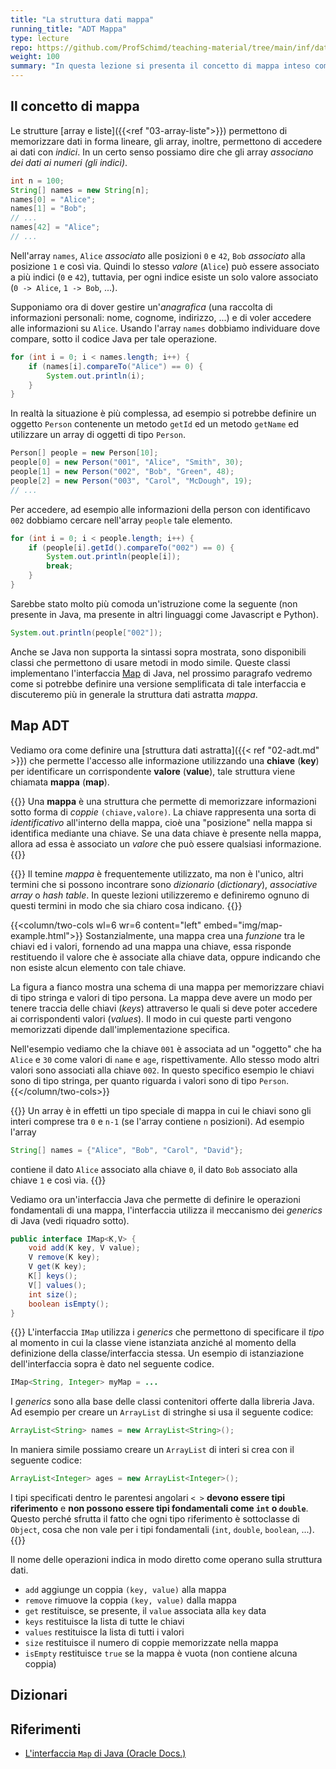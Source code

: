 ```yaml
---
title: "La struttura dati mappa"
running_title: "ADT Mappa"
type: lecture
repo: https://github.com/ProfSchimd/teaching-material/tree/main/inf/datastructure/maps
weight: 100
summary: "In questa lezione si presenta il concetto di mappa inteso come struttura dati astratta (ADT). Vengono sottolineata differenze ed analogie con la struttura di tipo array, infine viene discusso il concetto di dizionario che rappresenta un particolare tipo di mappa."
---
```


## Il concetto di mappa
Le strutture [array e liste]({{<ref "03-array-liste">}}) permettono di memorizzare dati in forma lineare, gli array, inoltre, permettono di accedere ai dati con *indici*. In un certo senso possiamo dire che gli array *associano dei dati ai numeri (gli indici)*.

```java
int n = 100;
String[] names = new String[n];
names[0] = "Alice";
names[1] = "Bob";
// ...
names[42] = "Alice";
// ...
```

Nell'array `names`, `Alice` *associato* alle posizioni `0` e `42`, `Bob` *associato* alla posizione `1` e così via. Quindi lo stesso *valore* (`Alice`) può essere associato a più indici (`0` e `42`), tuttavia, per ogni indice esiste un solo valore associato (`0 -> Alice`, `1 -> Bob`, ...).

Supponiamo ora di dover gestire un'*anagrafica* (una raccolta di informazioni personali: nome, cognome, indirizzo, ...) e di voler accedere alle informazioni su `Alice`. Usando l'array `names` dobbiamo individuare dove compare, sotto il codice Java per tale operazione.

```java
for (int i = 0; i < names.length; i++) {
    if (names[i].compareTo("Alice") == 0) {
        System.out.println(i);
    } 
}
```

In realtà la situazione è più complessa, ad esempio si potrebbe definire un oggetto `Person` contenente un metodo `getId` ed un metodo `getName` ed utilizzare un array di oggetti di tipo `Person`.

```java
Person[] people = new Person[10];
people[0] = new Person("001", "Alice", "Smith", 30);
people[1] = new Person("002", "Bob", "Green", 48);
people[2] = new Person("003", "Carol", "McDough", 19);
// ...
```

Per accedere, ad esempio alle informazioni della person con identificavo `002` dobbiamo cercare nell'array `people` tale elemento.

```java
for (int i = 0; i < people.length; i++) {
    if (people[i].getId().compareTo("002") == 0) {
        System.out.println(people[i]);
        break;
    }
}
```

Sarebbe stato molto più comoda un'istruzione come la seguente (non presente in Java, ma presente in altri linguaggi come Javascript e Python).

```java
System.out.println(people["002"]);
```

Anche se Java non supporta la sintassi sopra mostrata, sono disponibili classi che permettono di usare metodi in modo simile. Queste classi implementano l'interfaccia [Map][1] di Java, nel prossimo paragrafo
vedremo come si potrebbe definire una versione semplificata di tale interfaccia e discuteremo più in generale la struttura dati astratta *mappa*.

## Map ADT
Vediamo ora come definire una [struttura dati astratta]({{< ref "02-adt.md" >}}) che permette l'accesso alle informazione utilizzando una **chiave** (**key**) per identificare un corrispondente **valore** (**value**), tale struttura viene chiamata **mappa** (**map**).

{{<def title="Mappa">}}
Una **mappa** è una struttura che permette di memorizzare informazioni sotto forma di *coppie* `(chiave,valore)`. La chiave rappresenta una sorta di *identificativo* all'interno della mappa, cioè una "posizione" nella mappa si identifica mediante una chiave. Se una data chiave è presente nella mappa, allora ad essa è associato un *valore* che può essere qualsiasi informazione. 
{{</def>}}

{{<important>}}
Il temine *mappa* è frequentemente utilizzato, ma non è l'unico, altri termini che si possono incontrare sono *dizionario* (*dictionary*), *associative array* o *hash table*. In queste lezioni utilizzeremo e definiremo ognuno di questi termini in modo che sia chiaro cosa indicano.
{{</important>}}

{{<column/two-cols wl=6 wr=6 content="left" embed="img/map-example.html">}}
Sostanzialmente, una mappa crea una *funzione* tra le chiavi ed i valori, fornendo ad una mappa una chiave, essa risponde restituendo il valore che è associate alla chiave data, oppure indicando che non esiste alcun elemento con tale chiave.

La figura a fianco mostra una schema di una mappa per memorizzare chiavi di tipo stringa e valori di tipo persona. La mappa deve avere un modo per tenere traccia delle chiavi (*keys*) attraverso le quali si deve poter accedere ai corrispondenti valori (*values*). Il modo in cui queste parti vengono memorizzati dipende dall'implementazione specifica.

Nell'esempio vediamo che la chiave `001` è associata ad un "oggetto" che ha `Alice` e `30` come valori di `name` e `age`, rispettivamente. Allo stesso modo altri valori sono associati alla chiave `002`. In questo specifico esempio le chiavi sono di tipo stringa, per quanto riguarda i valori sono di tipo `Person`.
{{</column/two-cols>}}

{{<observe>}}
Un array è in effetti un tipo speciale di mappa in cui le chiavi sono gli interi comprese tra `0` e `n-1` (se l'array contiene `n` posizioni). Ad esempio l'array
```java
String[] names = {"Alice", "Bob", "Carol", "David"};
```
contiene il dato `Alice` associato alla chiave `0`, il dato `Bob` associato alla chiave `1` e così via.
{{</observe>}}

Vediamo ora un'interfaccia Java che permette di definire le operazioni fondamentali di una mappa, l'interfaccia utilizza il meccanismo dei *generics* di Java (vedi riquadro sotto).

```java
public interface IMap<K,V> {
    void add(K key, V value);
    V remove(K key);
    V get(K key);
    K[] keys();
    V[] values();
    int size();
    boolean isEmpty();
}
```

{{<attention>}}
L'interfaccia `IMap` utilizza i *generics* che permettono di specificare il *tipo* al momento in cui la classe viene istanziata anziché al momento della definizione della classe/interfaccia stessa.
Un esempio di istanziazione dell'interfaccia sopra è dato nel seguente codice.

```java
IMap<String, Integer> myMap = ... 
```

I *generics* sono alla base delle classi contenitori offerte dalla libreria Java.
Ad esempio per creare un `ArrayList` di stringhe si usa il seguente codice:

```java
ArrayList<String> names = new ArrayList<String>();
```

In maniera simile possiamo creare un `ArrayList` di interi si crea con il seguente
codice:

```java
ArrayList<Integer> ages = new ArrayList<Integer>();
```

I tipi specificati dentro le parentesi angolari `< >` **devono essere tipi riferimento** e **non possono essere tipi fondamentali come `int` o `double`**. Questo perché sfrutta il fatto che ogni tipo riferimento è sottoclasse di `Object`, cosa che non vale per i tipi fondamentali (`int`, `double`, `boolean`, ...).
{{</attention>}}

Il nome delle operazioni indica in modo diretto come operano sulla struttura dati.
* `add` aggiunge un coppia `(key, value)` alla mappa
* `remove` rimuove la coppia `(key, value)` dalla mappa
* `get` restituisce, se presente, il `value` associata alla `key` data
* `keys` restituisce la lista di tutte le chiavi
* `values` restituisce la lista di tutti i valori
* `size` restituisce il numero di coppie memorizzate nella mappa
* `isEmpty` restituisce `true` se la mappa è vuota (non contiene alcuna coppia)

## Dizionari

## Riferimenti
* [L'interfaccia `Map` di Java (Oracle Docs.)][1]

[1]: https://docs.oracle.com/javase/8/docs/api/java/util/Map.html